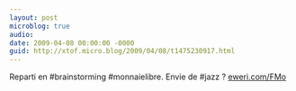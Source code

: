 ```yaml
---
layout: post
microblog: true
audio: 
date: 2009-04-08 00:00:00 -0000
guid: http://xtof.micro.blog/2009/04/08/t1475230917.html
---
```

Reparti en #brainstorming #monnaielibre. Envie de #jazz ?  [eweri.com/FMo](http://eweri.com/FMo)
